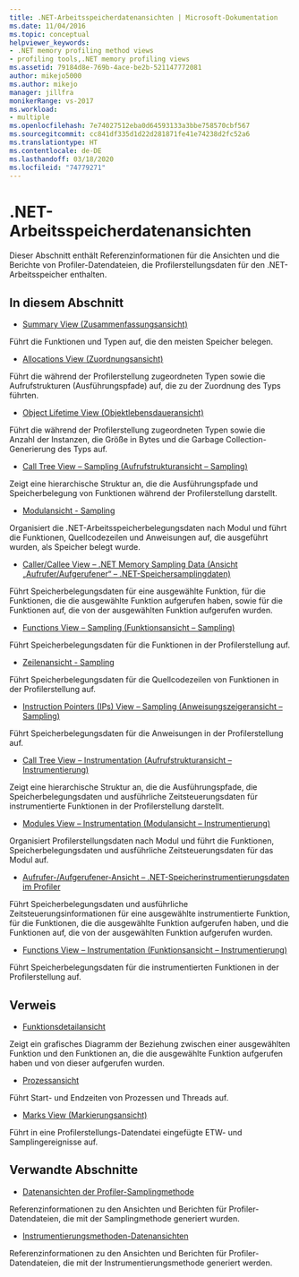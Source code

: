 ```yaml
---
title: .NET-Arbeitsspeicherdatenansichten | Microsoft-Dokumentation
ms.date: 11/04/2016
ms.topic: conceptual
helpviewer_keywords:
- .NET memory profiling method views
- profiling tools,.NET memory profiling views
ms.assetid: 79184d8e-769b-4ace-be2b-521147772081
author: mikejo5000
ms.author: mikejo
manager: jillfra
monikerRange: vs-2017
ms.workload:
- multiple
ms.openlocfilehash: 7e74027512eba0d64593133a3bbe758570cbf567
ms.sourcegitcommit: cc841df335d1d22d281871fe41e74238d2fc52a6
ms.translationtype: HT
ms.contentlocale: de-DE
ms.lasthandoff: 03/18/2020
ms.locfileid: "74779271"
---
```

# <a name="net-memory-data-views"></a>.NET-Arbeitsspeicherdatenansichten
Dieser Abschnitt enthält Referenzinformationen für die Ansichten und die Berichte von Profiler-Datendateien, die Profilerstellungsdaten für den .NET-Arbeitsspeicher enthalten.

## <a name="in-this-section"></a>In diesem Abschnitt
- [Summary View (Zusammenfassungsansicht)](../profiling/summary-view-dotnet-memory-data.md)

 Führt die Funktionen und Typen auf, die den meisten Speicher belegen.

- [Allocations View (Zuordnungsansicht)](../profiling/dotnet-memory-allocations-view.md)

 Führt die während der Profilerstellung zugeordneten Typen sowie die Aufrufstrukturen (Ausführungspfade) auf, die zu der Zuordnung des Typs führten.

- [Object Lifetime View (Objektlebensdaueransicht)](../profiling/object-lifetime-view.md)

 Führt die während der Profilerstellung zugeordneten Typen sowie die Anzahl der Instanzen, die Größe in Bytes und die Garbage Collection-Generierung des Typs auf.

- [Call Tree View – Sampling (Aufrufstrukturansicht – Sampling)](../profiling/call-tree-view-dotnet-memory-sampling-data.md)

 Zeigt eine hierarchische Struktur an, die die Ausführungspfade und Speicherbelegung von Funktionen während der Profilerstellung darstellt.

- [Modulansicht - Sampling](../profiling/modules-view-dotnet-memory-sampling-data.md)

 Organisiert die .NET-Arbeitsspeicherbelegungsdaten nach Modul und führt die Funktionen, Quellcodezeilen und Anweisungen auf, die ausgeführt wurden, als Speicher belegt wurde.

- [Caller/Callee View – .NET Memory Sampling Data (Ansicht „Aufrufer/Aufgerufener“ – .NET-Speichersamplingdaten)](../profiling/caller-callee-view-dotnet-memory-sampling-data.md)

 Führt Speicherbelegungsdaten für eine ausgewählte Funktion, für die Funktionen, die die ausgewählte Funktion aufgerufen haben, sowie für die Funktionen auf, die von der ausgewählten Funktion aufgerufen wurden.

- [Functions View – Sampling (Funktionsansicht – Sampling)](../profiling/functions-view-dotnet-memory-sampling-data.md)

 Führt Speicherbelegungsdaten für die Funktionen in der Profilerstellung auf.

- [Zeilenansicht - Sampling](../profiling/lines-view-dotnet-memory-sampling-data.md)

 Führt Speicherbelegungsdaten für die Quellcodezeilen von Funktionen in der Profilerstellung auf.

- [Instruction Pointers (IPs) View – Sampling (Anweisungszeigeransicht – Sampling)](../profiling/instruction-pointers-ips-view-dotnet-memory-sampling-data.md)

 Führt Speicherbelegungsdaten für die Anweisungen in der Profilerstellung auf.

- [Call Tree View – Instrumentation (Aufrufstrukturansicht – Instrumentierung)](../profiling/call-tree-view-dotnet-memory-instrumentation-data.md)

 Zeigt eine hierarchische Struktur an, die die Ausführungspfade, die Speicherbelegungsdaten und ausführliche Zeitsteuerungsdaten für instrumentierte Funktionen in der Profilerstellung darstellt.

- [Modules View – Instrumentation (Modulansicht – Instrumentierung)](../profiling/modules-view-dotnet-memory-instrumentation-data.md)

 Organisiert Profilerstellungsdaten nach Modul und führt die Funktionen, Speicherbelegungsdaten und ausführliche Zeitsteuerungsdaten für das Modul auf.

- [Aufrufer-/Aufgerufener-Ansicht – .NET-Speicherinstrumentierungsdaten im Profiler](../profiling/caller-callee-view-net-memory-instrumentation-data.md)

 Führt Speicherbelegungsdaten und ausführliche Zeitsteuerungsinformationen für eine ausgewählte instrumentierte Funktion, für die Funktionen, die die ausgewählte Funktion aufgerufen haben, und die Funktionen auf, die von der ausgewählten Funktion aufgerufen wurden.

- [Functions View – Instrumentation (Funktionsansicht – Instrumentierung)](../profiling/functions-view-dotnet-memory-instrumentation-data.md)

 Führt Speicherbelegungsdaten für die instrumentierten Funktionen in der Profilerstellung auf.

## <a name="reference"></a>Verweis
- [Funktionsdetailansicht](../profiling/function-details-view.md)

 Zeigt ein grafisches Diagramm der Beziehung zwischen einer ausgewählten Funktion und den Funktionen an, die die ausgewählte Funktion aufgerufen haben und von dieser aufgerufen wurden.

- [Prozessansicht](../profiling/process-view.md)

 Führt Start- und Endzeiten von Prozessen und Threads auf.

- [Marks View (Markierungsansicht)](../profiling/marks-view.md)

 Führt in eine Profilerstellungs-Datendatei eingefügte ETW- und Samplingereignisse auf.

## <a name="related-sections"></a>Verwandte Abschnitte
- [Datenansichten der Profiler-Samplingmethode](../profiling/profiler-sampling-method-data-views.md)

 Referenzinformationen zu den Ansichten und Berichten für Profiler-Datendateien, die mit der Samplingmethode generiert wurden.

- [Instrumentierungsmethoden-Datenansichten](../profiling/instrumentation-method-data-views.md)

 Referenzinformationen zu den Ansichten und Berichten für Profiler-Datendateien, die mit der Instrumentierungsmethode generiert werden.
